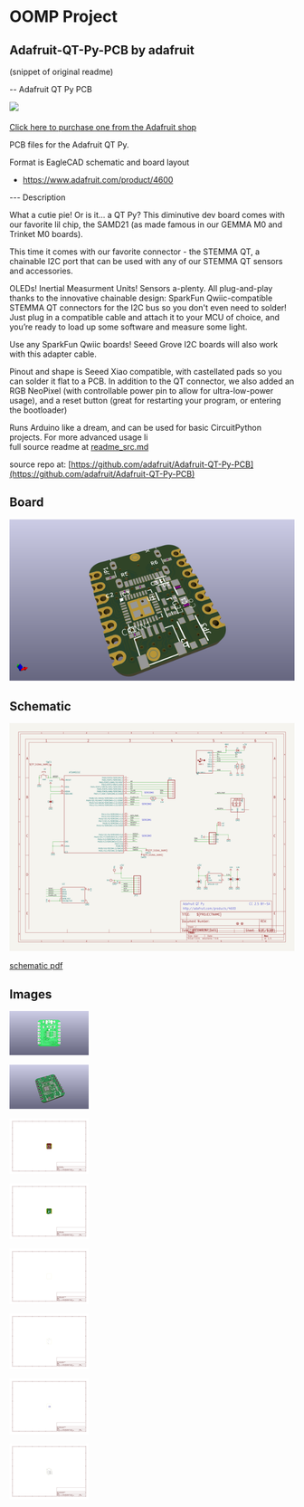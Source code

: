 # OOMP Project  
## Adafruit-QT-Py-PCB  by adafruit  
  
(snippet of original readme)  
  
-- Adafruit QT Py PCB  
  
<a href="http://www.adafruit.com/products/4600"><img src="assets/4600.jpg?raw=true" width="500px"><br/>  
Click here to purchase one from the Adafruit shop</a>  
  
PCB files for the Adafruit QT Py.  
  
Format is EagleCAD schematic and board layout  
* https://www.adafruit.com/product/4600  
  
--- Description  
  
What a cutie pie! Or is it... a QT Py? This diminutive dev board comes with our favorite lil chip, the SAMD21 (as made famous in our GEMMA M0 and Trinket M0 boards).  
  
This time it comes with our favorite connector - the STEMMA QT, a chainable I2C port that can be used with any of our STEMMA QT sensors and accessories.  
  
OLEDs! Inertial Measurment Units! Sensors a-plenty. All plug-and-play thanks to the innovative chainable design: SparkFun Qwiic-compatible STEMMA QT connectors for the I2C bus so you don't even need to solder! Just plug in a compatible cable and attach it to your MCU of choice, and you’re ready to load up some software and measure some light.  
  
Use any SparkFun Qwiic boards! Seeed Grove I2C boards will also work with this adapter cable.  
  
Pinout and shape is Seeed Xiao compatible, with castellated pads so you can solder it flat to a PCB. In addition to the QT connector, we also added an RGB NeoPixel (with controllable power pin to allow for ultra-low-power usage), and a reset button (great for restarting your program, or entering the bootloader)  
  
Runs Arduino like a dream, and can be used for basic CircuitPython projects. For more advanced usage li  
  full source readme at [readme_src.md](readme_src.md)  
  
source repo at: [https://github.com/adafruit/Adafruit-QT-Py-PCB](https://github.com/adafruit/Adafruit-QT-Py-PCB)  
## Board  
  
[![working_3d.png](working_3d_600.png)](working_3d.png)  
## Schematic  
  
[![working_schematic.png](working_schematic_600.png)](working_schematic.png)  
  
[schematic pdf](working_schematic.pdf)  
## Images  
  
[![working_3D_bottom.png](working_3D_bottom_140.png)](working_3D_bottom.png)  
  
[![working_3D_top.png](working_3D_top_140.png)](working_3D_top.png)  
  
[![working_assembly_page_01.png](working_assembly_page_01_140.png)](working_assembly_page_01.png)  
  
[![working_assembly_page_02.png](working_assembly_page_02_140.png)](working_assembly_page_02.png)  
  
[![working_assembly_page_03.png](working_assembly_page_03_140.png)](working_assembly_page_03.png)  
  
[![working_assembly_page_04.png](working_assembly_page_04_140.png)](working_assembly_page_04.png)  
  
[![working_assembly_page_05.png](working_assembly_page_05_140.png)](working_assembly_page_05.png)  
  
[![working_assembly_page_06.png](working_assembly_page_06_140.png)](working_assembly_page_06.png)  
